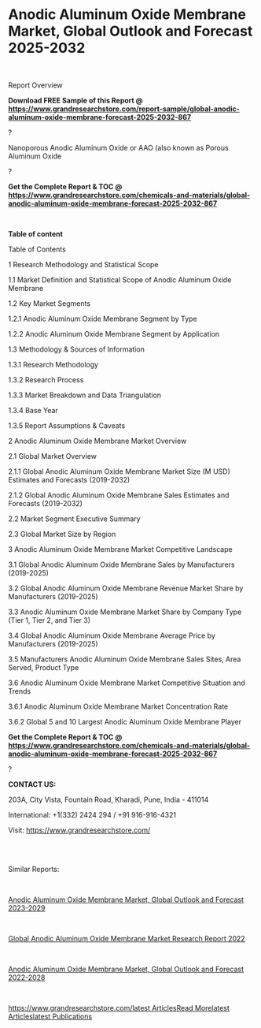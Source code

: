 <h1>Anodic Aluminum Oxide Membrane Market, Global Outlook and Forecast 2025-2032</h1><br/><p>Report Overview</p>
 
 
 
 <div><b>Download FREE Sample of this Report @ <a href="https://www.grandresearchstore.com/report-sample/global-anodic-aluminum-oxide-membrane-forecast-2025-2032-867">https://www.grandresearchstore.com/report-sample/global-anodic-aluminum-oxide-membrane-forecast-2025-2032-867</a></b></div>
 
 
 
 <p>? </p>
 
 
 
 <p>Nanoporous Anodic Aluminum Oxide or AAO (also known as Porous Aluminum Oxide</p>
 
 
 
 <p>? </p>
 
 
 
 <div><b>Get the Complete Report & TOC @ <a href="https://www.grandresearchstore.com/chemicals-and-materials/global-anodic-aluminum-oxide-membrane-forecast-2025-2032-867">https://www.grandresearchstore.com/chemicals-and-materials/global-anodic-aluminum-oxide-membrane-forecast-2025-2032-867</a></b></div>
 
 
 
 <p><br />
 
 <b>Table of content</b></p>
 
 
 
 <p>Table of Contents<br />
 
 1 Research Methodology and Statistical Scope<br />
 
 1.1 Market Definition and Statistical Scope of Anodic Aluminum Oxide Membrane<br />
 
 1.2 Key Market Segments<br />
 
 1.2.1 Anodic Aluminum Oxide Membrane Segment by Type<br />
 
 1.2.2 Anodic Aluminum Oxide Membrane Segment by Application<br />
 
 1.3 Methodology & Sources of Information<br />
 
 1.3.1 Research Methodology<br />
 
 1.3.2 Research Process<br />
 
 1.3.3 Market Breakdown and Data Triangulation<br />
 
 1.3.4 Base Year<br />
 
 1.3.5 Report Assumptions & Caveats<br />
 
 2 Anodic Aluminum Oxide Membrane Market Overview<br />
 
 2.1 Global Market Overview<br />
 
 2.1.1 Global Anodic Aluminum Oxide Membrane Market Size (M USD) Estimates and Forecasts (2019-2032)<br />
 
 2.1.2 Global Anodic Aluminum Oxide Membrane Sales Estimates and Forecasts (2019-2032)<br />
 
 2.2 Market Segment Executive Summary<br />
 
 2.3 Global Market Size by Region<br />
 
 3 Anodic Aluminum Oxide Membrane Market Competitive Landscape<br />
 
 3.1 Global Anodic Aluminum Oxide Membrane Sales by Manufacturers (2019-2025)<br />
 
 3.2 Global Anodic Aluminum Oxide Membrane Revenue Market Share by Manufacturers (2019-2025)<br />
 
 3.3 Anodic Aluminum Oxide Membrane Market Share by Company Type (Tier 1, Tier 2, and Tier 3)<br />
 
 3.4 Global Anodic Aluminum Oxide Membrane Average Price by Manufacturers (2019-2025)<br />
 
 3.5 Manufacturers Anodic Aluminum Oxide Membrane Sales Sites, Area Served, Product Type<br />
 
 3.6 Anodic Aluminum Oxide Membrane Market Competitive Situation and Trends<br />
 
 3.6.1 Anodic Aluminum Oxide Membrane Market Concentration Rate<br />
 
 3.6.2 Global 5 and 10 Largest Anodic Aluminum Oxide Membrane Player</p>
 
 
 
 <div><b>Get the Complete Report & TOC @ <a href="https://www.grandresearchstore.com/chemicals-and-materials/global-anodic-aluminum-oxide-membrane-forecast-2025-2032-867">https://www.grandresearchstore.com/chemicals-and-materials/global-anodic-aluminum-oxide-membrane-forecast-2025-2032-867</a></b></div>
 
 
 
 <p>? </p>
 
 
 
 <p><b>CONTACT US:</b><br />
 
 203A, City Vista, Fountain Road, Kharadi, Pune, India - 411014<br />
 
 International: +1(332) 2424 294 / +91 916-916-4321<br />
 
 Visit: <a href="https://www.grandresearchstore.com/">https://www.grandresearchstore.com/</a><br />
 
 <br />
 
 <br />
 
 Similar Reports:<br />
 
 <br />
 
 <a href="https://www.grandresearchstore.com/chemicals-and-materials/global-anodic-aluminum-oxide-membrane-forecast-2023-2029-593">Anodic Aluminum Oxide Membrane Market, Global Outlook and Forecast 2023-2029</a><br />
 
 <br />
 
 <a href="https://www.grandresearchstore.com/chemicals-and-materials/global-anodic-aluminum-oxide-membrane-2022-258">Global Anodic Aluminum Oxide Membrane Market Research Report 2022</a><br />
 
 <br />
 
 <a href="https://www.grandresearchstore.com/chemicals-and-materials/global-anodic-aluminum-oxide-membrane-forecast-2022-2028-658">Anodic Aluminum Oxide Membrane Market, Global Outlook and Forecast 2022-2028</a><br />
 
 <br />
 
 <a href="https://gyeongbokgung.com">https://www.grandresearchstore.com/</a><a href="https://hallyeomaritime.com">latest Articles</a><a href="https://jingwansa.com">Read More</a><a href="https://nguoiviet.jp/">latest Articles</a><a href="https://www.intelmarketresearch.com/">latest Publications</a></p>